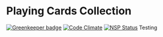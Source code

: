 # Playing Cards Collection

[![Greenkeeper badge](https://badges.greenkeeper.io/juweez/playing-cards-collection.svg)](https://greenkeeper.io/) [![Code Climate](https://codeclimate.com/github/juweez/playing-cards-collection/badges/gpa.svg)](https://codeclimate.com/github/juweez/playing-cards-collection) [![NSP Status](https://nodesecurity.io/orgs/juweez/projects/77ab44db-6cdb-49c2-876f-cbd502df1ffa/badge)](https://nodesecurity.io/orgs/juweez/projects/77ab44db-6cdb-49c2-876f-cbd502df1ffa)
Testing
